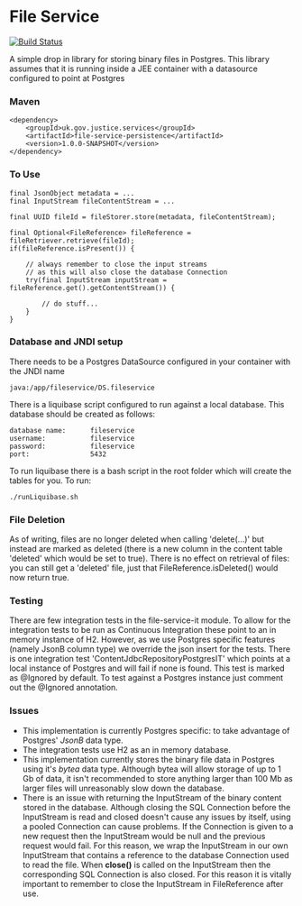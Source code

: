 # File Service 
[![Build Status](https://travis-ci.org/CJSCommonPlatform/file-service.svg?branch=master)](https://travis-ci.org/CJSCommonPlatform/file-service)


A simple drop in library for storing binary files in Postgres. This library assumes that it is running inside a JEE container with a datasource configured to point at Postgres

### Maven

    <dependency>
        <groupId>uk.gov.justice.services</groupId>
        <artifactId>file-service-persistence</artifactId>
        <version>1.0.0-SNAPSHOT</version>
    </dependency>
    
    
### To Use

    final JsonObject metadata = ...
    final InputStream fileContentStream = ...

    final UUID fileId = fileStorer.store(metadata, fileContentStream);

    final Optional<FileReference> fileReference = fileRetriever.retrieve(fileId);
    if(fileReference.isPresent()) {
    
        // always remember to close the input streams
        // as this will also close the database Connection
        try(final InputStream inputStream = fileReference.get().getContentStream()) {
        
            // do stuff...
        }
    }

### Database and JNDI setup

There needs to be a Postgres DataSource configured in your container with the JNDI name
    
    java:/app/fileservice/DS.fileservice

There is a liquibase script configured to run against a local database. This database should be created as follows:

    database name:		fileservice
    username:			fileservice
    password:			fileservice
    port:				5432

To run liquibase there is a bash script in the root folder which will create the tables for you. To run:

    ./runLiquibase.sh  
      
### File Deletion

As of writing, files are no longer deleted when calling 'delete(...)' but instead are marked as deleted (there is a new column in the content table 'deleted' which would be set to true).
There is no effect on retrieval of files: you can still get a 'deleted' file, just that FileReference.isDeleted() would now return true.

### Testing
There are few integration tests in the file-service-it module. To allow for the integration tests to be run as Continuous Integration these point to an in memory instance of H2.
However, as we use Postgres specific features (namely JsonB column type) we override the json insert for the tests. There is one integration test 'ContentJdbcRepositoryPostgresIT' which points at a local instance of Postgres and will fail if none is found.
This test is marked as @Ignored by default. To test against a Postgres instance just comment out the @Ignored annotation. 

### Issues

*   This implementation is currently Postgres specific: to take advantage of Postgres' *JsonB* data type.
*   The integration tests use H2 as an in memory database.
*   This implementation currently stores the binary file data in Postgres using it's *bytea* data type. Although bytea will allow storage of up to 1 Gb of data, it isn't recommended to store anything larger than 100 Mb as larger files will unreasonably slow down the database.
* 	There is an issue with returning the InputStream of the binary content stored in the database. Although closing the SQL Connection before the InputStream is read and closed doesn't cause any issues by itself, using a pooled Connection can cause problems. If the Connection is given to a new request then the InputStream would be null and the previous request would fail. For this reason, we wrap the InputStream in our own InputStream that contains a reference to the database Connection used to read the file. When **close()** is called on the InputStream then the corresponding SQL Connection is also closed. For this reason it is vitally important to remember to close the InputStream in FileReference after use.
